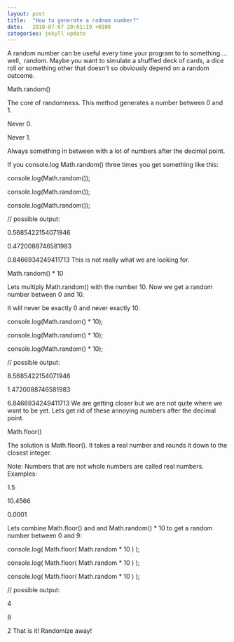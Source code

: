 ```yaml
---
layout: post
title:  "How to generate a radnom number?"
date:   2018-07-07 20:01:19 +0100
categories: jekyll update
---
```

A random number can be useful every time your program to to something.... well,  random. Maybe you want to simulate a shuffled deck of cards, a dice roll or something other that doesn't so obviously depend on a random outcome.

Math.random()

The core of randomness. This method generates a number between 0 and 1.

Never 0.

Never 1.

Always something in between with a lot of numbers after the decimal point.

If you console.log Math.random() three times you get something like this:

console.log(Math.random());

console.log(Math.random());

console.log(Math.random());

// possible output:

0.5685422154071946

0.4720088746581983

0.8466934249411713
This is not really what we are looking for.

Math.random() * 10

Lets multiply Math.random() with the number 10. Now we get a random number between 0 and 10.

It will never be exactly 0 and never exactly 10.

console.log(Math.random() * 10);

console.log(Math.random() * 10);

console.log(Math.random() * 10);

// possible output:

8.5685422154071946

1.4720088746581983

6.8466934249411713
We are getting closer but we are not quite where we want to be yet. Lets get rid of these annoying numbers after the decimal point.

Math.floor()

The solution is Math.floor(). It takes a real number and rounds it down to the closest integer.

Note: Numbers that are not whole numbers are called real numbers. Examples:

1.5

10.4566

0.0001

Lets combine Math.floor() and and Math.random() * 10 to get a random number between 0 and 9:

console.log( Math.floor( Math.random * 10 ) );

console.log( Math.floor( Math.random * 10 ) );

console.log( Math.floor( Math.random * 10 ) );

// possible output:

4

8

2
That is it! Randomize away!